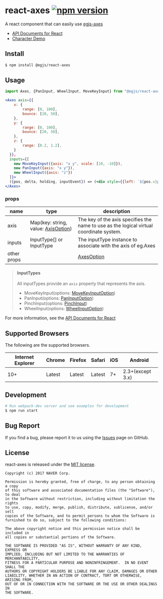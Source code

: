 # react-axes [![npm version](https://badge.fury.io/js/%40egjs%2Freact-axes.svg)](https://badge.fury.io/js/%40egjs%2Freact-axes)

A react component that can easily use [egjs-axes](https://github.com/naver/egjs-axes)

- [API Documents for React](https://github.com/naver/egjs-axes/wiki/Axes-API-for-react-(react-axes))
- [Character Demo](https://naver.github.io/egjs-axes/assets/html/character.html)


## Install
```bash
$ npm install @egjs/react-axes
```

## Usage

```jsx
import Axes, {PanInput, WheelInput, MoveKeyInput} from "@egjs/react-axes";

<Axes axis={{
    x: {
        range: [0, 100],
        bounce: [20, 50],
    },
    y: {
        range: [0, 100],
        bounce: [20, 50],
    },
    z: {
        range: [0.2, 1.2],
    }
  }},
  inputs={[
    new MoveKeyInput({axis: "x y", scale: [10, -10]}),
    new PanInput({axis: "x y"}),
    new WheelInput({axis: "z"})
  ]}>
  ({pos, delta, holding, inputEvent}) => (<div style={{left: `${pos.x}px`, top: `${pox.y}px`, transform: `scale(${pos.z})`}}></div>)
</Axes>
```

### props
|name|type|description|
|---|---------------|---|
|axis|Map(key: string, value: [AxisOption](https://naver.github.io/egjs-axes/release/latest/doc/global.html#AxisOption))|The key of the axis specifies the name to use as the logical virtual coordinate system.|
|inputs|InputType[] or InputType| The inputType instance to associate with the axis of eg.Axes|
|other props||[AxesOption](https://naver.github.io/egjs-axes/release/latest/doc/global.html#AxesOptionObject)|

> #### InputTypes
> All inputTypes provide an `axis` property that represents the axis.
>
> * MoveKeyInput(options: [MoveKeyInputOption](https://naver.github.io/egjs-axes/release/latest/doc/global.html#MoveKeyInputOption))
> * PanInput(options: [PanInputOption](https://naver.github.io/egjs-axes/release/latest/doc/global.html#PanInputOption))
> * PinchInput(options: [PinchInput](https://naver.github.io/egjs-axes/release/latest/doc/global.html#PinchInputOption))
> * WheelInput(options: [WheelInputOption](https://naver.github.io/egjs-axes/release/latest/doc/global.html#WheelInputOption))

For more information, see the [API Documents for React](https://github.com/naver/egjs-axes/wiki/Axes-API-for-react-(react-axes))


## Supported Browsers
The following are the supported browsers.

|Internet Explorer|Chrome|Firefox|Safari|iOS|Android|
|---|---|---|---|---|---|
|10+|Latest|Latest|Latest|7+|2.3+(except 3.x)|



## Development

```bash
# Run webpack-dev server and see examples for development
$ npm run start
```


## Bug Report

If you find a bug, please report it to us using the [Issues](https://github.com/naver/egjs-axes/issues) page on GitHub.


## License
react-axes is released under the [MIT license](https://github.com/naver/egjs-axes/blob/master/LICENSE).


```
Copyright (c) 2017 NAVER Corp.

Permission is hereby granted, free of charge, to any person obtaining a copy
of this software and associated documentation files (the "Software"), to deal
in the Software without restriction, including without limitation the rights
to use, copy, modify, merge, publish, distribute, sublicense, and/or sell
copies of the Software, and to permit persons to whom the Software is
furnished to do so, subject to the following conditions:

The above copyright notice and this permission notice shall be included in
all copies or substantial portions of the Software.

THE SOFTWARE IS PROVIDED "AS IS", WITHOUT WARRANTY OF ANY KIND, EXPRESS OR
IMPLIED, INCLUDING BUT NOT LIMITED TO THE WARRANTIES OF MERCHANTABILITY,
FITNESS FOR A PARTICULAR PURPOSE AND NONINFRINGEMENT.  IN NO EVENT SHALL THE
AUTHORS OR COPYRIGHT HOLDERS BE LIABLE FOR ANY CLAIM, DAMAGES OR OTHER
LIABILITY, WHETHER IN AN ACTION OF CONTRACT, TORT OR OTHERWISE, ARISING FROM,
OUT OF OR IN CONNECTION WITH THE SOFTWARE OR THE USE OR OTHER DEALINGS IN
THE SOFTWARE.
```
